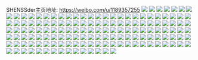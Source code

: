 SHENSSder主页地址: https://weibo.com/u/1189357255 
![](https://wx4.sinaimg.cn/mw2000/46e426c7gy1h93emou5m2j20u00fjtbf.jpg) 
![](https://wx4.sinaimg.cn/mw2000/46e426c7gy1h92kr7u7a5j20l70bxdhb.jpg) 
![](https://wx4.sinaimg.cn/mw2000/46e426c7gy1h903oputrwj20u0140qc1.jpg) 
![](https://wx4.sinaimg.cn/mw2000/46e426c7gy1h903r7muh4j20u00u0ai1.jpg) 
![](https://wx4.sinaimg.cn/mw2000/46e426c7gy1h903i30rsxj20u01400zt.jpg) 
![](https://wx4.sinaimg.cn/mw2000/46e426c7gy1h903gadj7rj213u0tuqbj.jpg) 
![](https://wx4.sinaimg.cn/mw2000/46e426c7gy1h903i4xahlj20u014016p.jpg) 
![](https://wx4.sinaimg.cn/mw2000/46e426c7gy1h903l7n9xqj20u0140131.jpg) 
![](https://wx4.sinaimg.cn/mw2000/46e426c7gy1h8oneahm0xj20u0140ajw.jpg) 
![](https://wx4.sinaimg.cn/mw2000/46e426c7gy1h8oneb5hh0j20u0140n2m.jpg) 
![](https://wx4.sinaimg.cn/mw2000/46e426c7gy1h8onebu02nj20u0140tf2.jpg) 
![](https://wx4.sinaimg.cn/mw2000/46e426c7gy1h8onecll64j20u0140aj0.jpg) 
![](https://wx4.sinaimg.cn/mw2000/46e426c7gy1h8onegg5fzj21p129dhdt.jpg) 
![](https://wx4.sinaimg.cn/mw2000/46e426c7gy1h8onei60pij22c03407wi.jpg) 
![](https://wx4.sinaimg.cn/mw2000/46e426c7gy1h8ocjeadyoj22c0340kjl.jpg) 
![](https://wx4.sinaimg.cn/mw2000/46e426c7gy1h8ocjfpg3gj22c0340kjl.jpg) 
![](https://wx4.sinaimg.cn/mw2000/46e426c7gy1h8ocjhcth3j22c0340e81.jpg) 
![](https://wx4.sinaimg.cn/mw2000/46e426c7gy1h8nf9980qrj21o0280npd.jpg) 
![](https://wx4.sinaimg.cn/mw2000/46e426c7gy1h8nf9fepn0j21o0280npd.jpg) 
![](https://wx4.sinaimg.cn/mw2000/46e426c7gy1h8nf9imr4uj22801o0npd.jpg) 
![](https://wx4.sinaimg.cn/mw2000/46e426c7gy1h150xxjb94j214n1i71kx.jpg) 
![](https://wx4.sinaimg.cn/mw2000/46e426c7gy1h7fryaz85dj219y1sz1kx.jpg) 
![](https://wx4.sinaimg.cn/mw2000/46e426c7gy1h8sh9rdn9aj20zk0zk78e.jpg) 
![](https://wx4.sinaimg.cn/mw2000/001iuq9xly1guocwfxwfpj62c033yhdv02.jpg) 
![](https://wx4.sinaimg.cn/mw2000/001iuq9xly1guocwqtggsj63402c0kjl02.jpg) 
![](https://wx4.sinaimg.cn/mw2000/001iuq9xly1guocwk0avaj62c033yqv702.jpg) 
![](https://wx4.sinaimg.cn/mw2000/001iuq9xly1guocwttkfgj63402c0e8202.jpg) 
![](https://wx4.sinaimg.cn/mw2000/001iuq9xly1guocwoxpjnj63402c0b2a02.jpg) 
![](https://wx4.sinaimg.cn/mw2000/001iuq9xly1guocwmd6cej63402c01kz02.jpg) 
![](https://wx4.sinaimg.cn/mw2000/46e426c7ly1grhg3gtrjtj20u01o0qr5.jpg) 
![](https://wx4.sinaimg.cn/mw2000/46e426c7ly1grhg3hhutxj20u01o0asi.jpg) 
![](https://wx4.sinaimg.cn/mw2000/46e426c7ly1grhg3ian3dj20u01o04l0.jpg) 
![](https://wx4.sinaimg.cn/mw2000/46e426c7ly1grhg3iqdzoj20u00u07cf.jpg) 
![](https://wx4.sinaimg.cn/mw2000/46e426c7ly1grhg4clbqxj20u0140wqy.jpg) 
![](https://wx4.sinaimg.cn/mw2000/46e426c7ly1grhg4bjpadj20u0140wqf.jpg) 
![](https://wx4.sinaimg.cn/mw2000/46e426c7ly1grhg5qzjdej21400u044e.jpg) 
![](https://wx4.sinaimg.cn/mw2000/46e426c7gy1h7fr15bw5lj20t50t60zr.jpg) 
![](https://wx4.sinaimg.cn/mw2000/46e426c7gy1h7fr15py4aj20r10r240l.jpg) 
![](https://wx4.sinaimg.cn/mw2000/46e426c7gy1h7fr16220nj20u00u0788.jpg) 
![](https://wx4.sinaimg.cn/mw2000/46e426c7gy1h7fr16f31gj20u00u0tcx.jpg) 
![](https://wx4.sinaimg.cn/mw2000/46e426c7ly1grhg3g3tp2j20u0140dmn.jpg) 
![](https://wx4.sinaimg.cn/mw2000/46e426c7ly1grhg4c0rdoj20u0140n94.jpg) 
![](https://wx4.sinaimg.cn/mw2000/46e426c7ly1grhgbe08egj20u01sy1ky.jpg) 
![](https://wx4.sinaimg.cn/mw2000/46e426c7ly1grhe05nze5j21400u0tne.jpg) 
![](https://wx4.sinaimg.cn/mw2000/46e426c7ly1grhe063ds6j20u00u0n8e.jpg) 
![](https://wx4.sinaimg.cn/mw2000/46e426c7ly1grhe06jfzwj20u00u0wrf.jpg) 
![](https://wx4.sinaimg.cn/mw2000/46e426c7ly1grhe06tpjlj20u10u0456.jpg) 
![](https://wx4.sinaimg.cn/mw2000/46e426c7ly1grhe052xbyj20u10u0qeh.jpg) 
![](https://wx4.sinaimg.cn/mw2000/46e426c7ly1grhe07c0s3j20u00u0wrf.jpg) 
![](https://wx4.sinaimg.cn/mw2000/46e426c7ly1grhe07rsorj20u00u0al0.jpg) 
![](https://wx4.sinaimg.cn/mw2000/46e426c7ly1grhe085xtkj20u00u1wp5.jpg) 
![](https://wx4.sinaimg.cn/mw2000/46e426c7ly1grhe08k84xj20u00u07ee.jpg) 
![](https://wx4.sinaimg.cn/mw2000/46e426c7gy1gpjl8w4thnj23402c0npe.jpg) 
![](https://wx4.sinaimg.cn/mw2000/46e426c7gy1gpjl8xd6swj23402c0e82.jpg) 
![](https://wx4.sinaimg.cn/mw2000/46e426c7gy1gpjl8yvvp0j23402c0x6p.jpg) 
![](https://wx4.sinaimg.cn/mw2000/46e426c7gy1gpjl9047fbj23402c0b2a.jpg) 
![](https://wx4.sinaimg.cn/mw2000/46e426c7gy1gpjl9bsm9yj21jm1jmkjl.jpg) 
![](https://wx4.sinaimg.cn/mw2000/46e426c7gy1gpjl916ro2j23402c0kjm.jpg) 
![](https://wx4.sinaimg.cn/mw2000/46e426c7gy1gpjl959ryaj23402c0b29.jpg) 
![](https://wx4.sinaimg.cn/mw2000/46e426c7gy1gpjl98f6l4j23402c01kz.jpg) 
![](https://wx4.sinaimg.cn/mw2000/46e426c7gy1h7fr3u6ckej21400u0wt1.jpg) 
![](https://wx4.sinaimg.cn/mw2000/46e426c7gy1h7fr3v04msj21400u0wta.jpg) 
![](https://wx4.sinaimg.cn/mw2000/46e426c7gy1h7fr3ti9bzj21400u0dt8.jpg) 
![](https://wx4.sinaimg.cn/mw2000/46e426c7gy1h7fr3vp6v8j21400u0tg1.jpg) 
![](https://wx4.sinaimg.cn/mw2000/46e426c7gy1h7fr3wakwbj21400u0n92.jpg) 
![](https://wx4.sinaimg.cn/mw2000/46e426c7gy1h7fro79xcyj22c033y1ky.jpg) 
![](https://wx4.sinaimg.cn/mw2000/46e426c7gy1h7fro7zsm6j20mi0u0tg8.jpg) 
![](https://wx4.sinaimg.cn/mw2000/46e426c7gy1h7fro8t5hnj21e91e9nog.jpg) 
![](https://wx4.sinaimg.cn/mw2000/46e426c7gy1h7fro9h5moj20rs1qi4cp.jpg) 
![](https://wx4.sinaimg.cn/mw2000/46e426c7gy1h7frocvtd8j21o0280hdt.jpg) 
![](https://wx4.sinaimg.cn/mw2000/46e426c7ly1gli1dq462wj23402c07wj.jpg) 
![](https://wx4.sinaimg.cn/mw2000/46e426c7gy1h8sftdvqxvj21sd1sdu0x.jpg) 
![](https://wx4.sinaimg.cn/mw2000/46e426c7ly1gli1djmlkoj23402c07wj.jpg) 
![](https://wx4.sinaimg.cn/mw2000/46e426c7ly1gli1dvowa6j21o0280kjl.jpg) 
![](https://wx4.sinaimg.cn/mw2000/46e426c7ly1gixise7uyzj20u0140k09.jpg) 
![](https://wx4.sinaimg.cn/mw2000/46e426c7ly1gixiozsgy0j21400u0tne.jpg) 
![](https://wx4.sinaimg.cn/mw2000/46e426c7ly1gixiozgltaj20yi0oywqb.jpg) 
![](https://wx4.sinaimg.cn/mw2000/46e426c7ly1gixip48uxpj20pl0pln5o.jpg) 
![](https://wx4.sinaimg.cn/mw2000/46e426c7gy1h7frpx9kxoj20u0140aht.jpg) 
![](https://wx4.sinaimg.cn/mw2000/46e426c7gy1h7frpyd6b5j20u00u0ahu.jpg) 
![](https://wx4.sinaimg.cn/mw2000/46e426c7gy1h7frpxt5o1j20u00u0jyd.jpg) 
![](https://wx4.sinaimg.cn/mw2000/46e426c7gy1h7frpyrtu3j20u00u07ad.jpg) 
![](https://wx4.sinaimg.cn/mw2000/46e426c7gy1h7frpwr90jj20u00u047g.jpg) 
![](https://wx4.sinaimg.cn/mw2000/46e426c7ly1gh18cf7s7kj216o16mquv.jpg) 
![](https://wx4.sinaimg.cn/mw2000/46e426c7ly1gh18ch9qe6j21s02dc1ky.jpg) 
![](https://wx4.sinaimg.cn/mw2000/46e426c7ly1gh18cmgb4gj21s02dc4qq.jpg) 
![](https://wx4.sinaimg.cn/mw2000/46e426c7ly1gh18cdxdtgj21s01s0b29.jpg) 
![](https://wx4.sinaimg.cn/mw2000/46e426c7ly1gh18cn0q6xj20od0pkmzq.jpg) 
![](https://wx4.sinaimg.cn/mw2000/46e426c7gy1h7frr6klbkj21s02dcx6p.jpg) 
![](https://wx4.sinaimg.cn/mw2000/46e426c7gy1h7frr7mpflj22dc1s01ky.jpg) 
![](https://wx4.sinaimg.cn/mw2000/46e426c7gy1h7frrak2azj227k27ku11.jpg) 
![](https://wx4.sinaimg.cn/mw2000/46e426c7gy1h7frr5nn2lj21lz1lznpd.jpg) 
![](https://wx4.sinaimg.cn/mw2000/46e426c7ly1ggafpz243xj21b81qye81.jpg) 
![](https://wx4.sinaimg.cn/mw2000/46e426c7ly1ggafq09t3yj21c01rz7wh.jpg) 
![](https://wx4.sinaimg.cn/mw2000/46e426c7ly1ggafq3dhfzj21s02dc7wi.jpg) 
![](https://wx4.sinaimg.cn/mw2000/46e426c7ly1ggafq4az2wj216o16m7vj.jpg) 
![](https://wx4.sinaimg.cn/mw2000/46e426c7ly1ggafq6hac8j21s01s0u0x.jpg) 
![](https://wx4.sinaimg.cn/mw2000/46e426c7ly1ggafq89ew5j21rz1s0npd.jpg) 
![](https://wx4.sinaimg.cn/mw2000/46e426c7ly1gg3lkq8siaj20u00u07ju.jpg) 
![](https://wx4.sinaimg.cn/mw2000/46e426c7ly1gg3lkrbvg6j20u00u07jl.jpg) 
![](https://wx4.sinaimg.cn/mw2000/46e426c7ly1gg3lkpy997j20u00u0nbm.jpg) 
![](https://wx4.sinaimg.cn/mw2000/46e426c7ly1gg3lkrt2dfj20u00u07gh.jpg) 
![](https://wx4.sinaimg.cn/mw2000/46e426c7ly1gg3ll99g9zj20u00u0k5b.jpg) 
![](https://wx4.sinaimg.cn/mw2000/46e426c7ly1gg3llbfy55j20yi1a0hdt.jpg) 
![](https://wx4.sinaimg.cn/mw2000/46e426c7ly1gfxwtlyvg3j20ug0ug4aq.jpg) 
![](https://wx4.sinaimg.cn/mw2000/46e426c7ly1gfxwtnxjbjj21qz1r0npd.jpg) 
![](https://wx4.sinaimg.cn/mw2000/46e426c7ly1gfxwtj78f4j20u00u04qp.jpg) 
![](https://wx4.sinaimg.cn/mw2000/46e426c7ly1gfxwtvt99ej21rz2dbu11.jpg) 
![](https://wx4.sinaimg.cn/mw2000/46e426c7ly1gfxwtwrafcj20iq0ozgrb.jpg) 
![](https://wx4.sinaimg.cn/mw2000/46e426c7ly1gfxwtxrgtdj20u00u04d2.jpg) 
![](https://wx4.sinaimg.cn/mw2000/46e426c7ly1gfw3mv48rpj22dc1s0e82.jpg) 
![](https://wx4.sinaimg.cn/mw2000/46e426c7ly1gfw3my11ecj21s02dckjm.jpg) 
![](https://wx4.sinaimg.cn/mw2000/46e426c7ly1gfw3n1591hj22dc1s04qr.jpg) 
![](https://wx4.sinaimg.cn/mw2000/46e426c7ly1gfw3n3l9rlj22dc1s34qq.jpg) 
![](https://wx4.sinaimg.cn/mw2000/46e426c7ly1gfw3n5p5laj22dc1s0x6p.jpg) 
![](https://wx4.sinaimg.cn/mw2000/46e426c7ly1gfw3n8e89qj22dc1s34qq.jpg) 
![](https://wx4.sinaimg.cn/mw2000/46e426c7ly1gfw3ncp51fj21jz22nqv5.jpg) 
![](https://wx4.sinaimg.cn/mw2000/46e426c7ly1gfw3ng03p4j21s02dcx6q.jpg) 
![](https://wx4.sinaimg.cn/mw2000/46e426c7ly1gfw3nj9kwsj22dc1s01kz.jpg) 
![](https://wx4.sinaimg.cn/mw2000/46e426c7ly1gfs6yenoblj216o16mkjo.jpg) 
![](https://wx4.sinaimg.cn/mw2000/46e426c7ly1gfs7frf679j20u00u0hdt.jpg) 
![](https://wx4.sinaimg.cn/mw2000/46e426c7ly1gfs7gp9ojjj22c0340npo.jpg) 
![](https://wx4.sinaimg.cn/mw2000/46e426c7ly1gfs7hjmgamj22c03404qq.jpg) 
![](https://wx4.sinaimg.cn/mw2000/46e426c7ly1gfs7jqwnb1j21sc2ds4qz.jpg) 
![](https://wx4.sinaimg.cn/mw2000/46e426c7ly1gfs7i75x7lj21400u0npd.jpg) 
![](https://wx4.sinaimg.cn/mw2000/46e426c7ly1gevrigrtx3j23402c0he8.jpg) 
![](https://wx4.sinaimg.cn/mw2000/46e426c7ly1gevri4pcxrj20u013y7gu.jpg) 
![](https://wx4.sinaimg.cn/mw2000/46e426c7ly1gevrhnwu3ij23402c01lb.jpg) 
![](https://wx4.sinaimg.cn/mw2000/46e426c7ly1gevri4726sj22xy264npe.jpg) 
![](https://wx4.sinaimg.cn/mw2000/46e426c7ly1gevrhxjcddj23402c0e8f.jpg) 
![](https://wx4.sinaimg.cn/mw2000/46e426c7ly1gevrilf9ddj23402c0qvi.jpg) 
![](https://wx4.sinaimg.cn/mw2000/46e426c7gy1h7fq5dnkkuj20u015sgyp.jpg) 
![](https://wx4.sinaimg.cn/mw2000/46e426c7ly1gedaptgfpsj21qm1qme85.jpg) 
![](https://wx4.sinaimg.cn/mw2000/46e426c7ly1gedatm4uwaj22c02c0b2i.jpg) 
![](https://wx4.sinaimg.cn/mw2000/46e426c7ly1gbsf84cp2ij20u00mie81.jpg) 
![](https://wx4.sinaimg.cn/mw2000/46e426c7ly1gautychhu5j23402c0b2b.jpg) 
![](https://wx4.sinaimg.cn/mw2000/46e426c7ly1ga99v56t3yj22io1w0e81.jpg) 
![](https://wx4.sinaimg.cn/mw2000/46e426c7ly1ga99v1t9e6j22io1w0e81.jpg) 
![](https://wx4.sinaimg.cn/mw2000/46e426c7ly1ga99v8utlbj22io1w0hdt.jpg) 
![](https://wx4.sinaimg.cn/mw2000/46e426c7gy1h7frc7a625j20u00u049i.jpg) 
![](https://wx4.sinaimg.cn/mw2000/46e426c7gy1h7frc7vjdej20u00u0gw0.jpg) 
![](https://wx4.sinaimg.cn/mw2000/46e426c7gy1h7frc6lo40j20u00u0dmr.jpg) 
![](https://wx4.sinaimg.cn/mw2000/46e426c7gy1gr3eu0f4paj233z2bz4r4.jpg) 
![](https://wx4.sinaimg.cn/mw2000/46e426c7gy1g9ovb06x5aj22c0340kjn.jpg) 
![](https://wx4.sinaimg.cn/mw2000/46e426c7ly1g9c1i33bvzj21400u0tl0.jpg) 
![](https://wx4.sinaimg.cn/mw2000/46e426c7ly1g9c1kgpyc6j21400u0k1h.jpg) 
![](https://wx4.sinaimg.cn/mw2000/46e426c7ly1g9c1knyi9oj21400u0wqp.jpg) 
